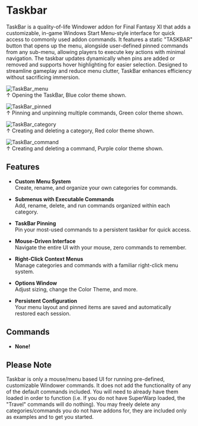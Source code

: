 # Taskbar

TaskBar is a quality-of-life Windower addon for Final Fantasy XI that adds a customizable, in-game Windows Start Menu-style interface for quick access to commonly used addon commands. It features a static "TASKBAR" button that opens up the menu, alongside user-defined pinned commands from any sub-menu, allowing players to execute key actions with minimal navigation. The taskbar updates dynamically when pins are added or removed and supports hover highlighting for easier selection. Designed to streamline gameplay and reduce menu clutter, TaskBar enhances efficiency without sacrificing immersion.  

![TaskBar_menu](https://github.com/user-attachments/assets/8b238787-4784-4e96-959e-fd1bbfebd414)  
↑ Opening the TaskBar, Blue color theme shown.

![TaskBar_pinned](https://github.com/user-attachments/assets/d8048eef-6dba-4fc1-ab0c-ca3c27a47d5e)  
↑ Pinning and unpinning multiple commands, Green color theme shown.

![TaskBar_category](https://github.com/user-attachments/assets/dbcec4f0-e0bd-4acb-98a3-fc19c3e07de4)  
↑ Creating and deleting a category, Red color theme shown.

![TaskBar_command](https://github.com/user-attachments/assets/5e5cbb2b-78a0-447e-a63f-b3fe820a991c)  
↑ Creating and deleting a command, Purple color theme shown.

## Features

- **Custom Menu System**  
  Create, rename, and organize your own categories for commands.

- **Submenus with Executable Commands**  
  Add, rename, delete, and run commands organized within each category.

- **TaskBar Pinning**  
  Pin your most-used commands to a persistent taskbar for quick access.

- **Mouse-Driven Interface**  
  Navigate the entire UI with your mouse, zero commands to remember.

- **Right-Click Context Menus**  
  Manage categories and commands with a familiar right-click menu system.

- **Options Window**  
  Adjust sizing, change the Color Theme, and more.

- **Persistent Configuration**  
  Your menu layout and pinned items are saved and automatically restored each session.

## Commands

- **None!**

## Please Note
Taskbar is only a mouse/menu based UI for running pre-defined, customizable Windower commands. It does not add the functionality of any of the default commands included. You will need to already have them loaded in order to function (i.e. If you do not have SuperWarp loaded, the "Travel" commands will do nothing). You may freely delete any categories/commands you do not have addons for, they are included only as examples and to get you started.
